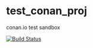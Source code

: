 # test_conan_proj
conan.io test sandbox

[![Build Status](https://travis-ci.org/Defvyb/test_conan_proj.svg?branch=master)](https://travis-ci.org/Defvyb/test_conan_proj)